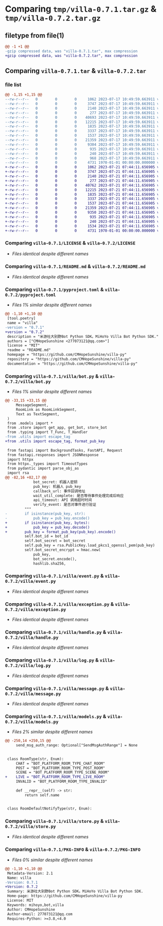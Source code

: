 # Comparing `tmp/villa-0.7.1.tar.gz` & `tmp/villa-0.7.2.tar.gz`

## filetype from file(1)

```diff
@@ -1 +1 @@
-gzip compressed data, was "villa-0.7.1.tar", max compression
+gzip compressed data, was "villa-0.7.2.tar", max compression
```

## Comparing `villa-0.7.1.tar` & `villa-0.7.2.tar`

### file list

```diff
@@ -1,15 +1,15 @@
--rw-r--r--   0        0        0     1062 2023-07-17 10:49:59.663911 villa-0.7.1/LICENSE
--rw-r--r--   0        0        0     3747 2023-07-17 10:49:59.663911 villa-0.7.1/README.md
--rw-r--r--   0        0        0     2140 2023-07-17 10:49:59.663911 villa-0.7.1/pyproject.toml
--rw-r--r--   0        0        0      277 2023-07-17 10:49:59.663911 villa-0.7.1/villa/__init__.py
--rw-r--r--   0        0        0    40693 2023-07-17 10:49:59.663911 villa-0.7.1/villa/bot.py
--rw-r--r--   0        0        0    12215 2023-07-17 10:49:59.663911 villa-0.7.1/villa/event.py
--rw-r--r--   0        0        0     1835 2023-07-17 10:49:59.663911 villa-0.7.1/villa/exception.py
--rw-r--r--   0        0        0     3337 2023-07-17 10:49:59.663911 villa-0.7.1/villa/handle.py
--rw-r--r--   0        0        0     1537 2023-07-17 10:49:59.663911 villa-0.7.1/villa/log.py
--rw-r--r--   0        0        0    21359 2023-07-17 10:49:59.663911 villa-0.7.1/villa/message.py
--rw-r--r--   0        0        0     9304 2023-07-17 10:49:59.663911 villa-0.7.1/villa/models.py
--rw-r--r--   0        0        0      935 2023-07-17 10:49:59.663911 villa-0.7.1/villa/store.py
--rw-r--r--   0        0        0      240 2023-07-17 10:49:59.663911 villa-0.7.1/villa/typing.py
--rw-r--r--   0        0        0      968 2023-07-17 10:49:59.663911 villa-0.7.1/villa/utils.py
--rw-r--r--   0        0        0     4731 1970-01-01 00:00:00.000000 villa-0.7.1/PKG-INFO
+-rw-r--r--   0        0        0     1062 2023-07-21 07:44:11.656905 villa-0.7.2/LICENSE
+-rw-r--r--   0        0        0     3747 2023-07-21 07:44:11.656905 villa-0.7.2/README.md
+-rw-r--r--   0        0        0     2140 2023-07-21 07:44:11.656905 villa-0.7.2/pyproject.toml
+-rw-r--r--   0        0        0      277 2023-07-21 07:44:11.656905 villa-0.7.2/villa/__init__.py
+-rw-r--r--   0        0        0    40762 2023-07-21 07:44:11.656905 villa-0.7.2/villa/bot.py
+-rw-r--r--   0        0        0    12215 2023-07-21 07:44:11.656905 villa-0.7.2/villa/event.py
+-rw-r--r--   0        0        0     1835 2023-07-21 07:44:11.656905 villa-0.7.2/villa/exception.py
+-rw-r--r--   0        0        0     3337 2023-07-21 07:44:11.656905 villa-0.7.2/villa/handle.py
+-rw-r--r--   0        0        0     1537 2023-07-21 07:44:11.656905 villa-0.7.2/villa/log.py
+-rw-r--r--   0        0        0    21359 2023-07-21 07:44:11.656905 villa-0.7.2/villa/message.py
+-rw-r--r--   0        0        0     9350 2023-07-21 07:44:11.656905 villa-0.7.2/villa/models.py
+-rw-r--r--   0        0        0      935 2023-07-21 07:44:11.656905 villa-0.7.2/villa/store.py
+-rw-r--r--   0        0        0      240 2023-07-21 07:44:11.656905 villa-0.7.2/villa/typing.py
+-rw-r--r--   0        0        0     1534 2023-07-21 07:44:11.656905 villa-0.7.2/villa/utils.py
+-rw-r--r--   0        0        0     4731 1970-01-01 00:00:00.000000 villa-0.7.2/PKG-INFO
```

### Comparing `villa-0.7.1/LICENSE` & `villa-0.7.2/LICENSE`

 * *Files identical despite different names*

### Comparing `villa-0.7.1/README.md` & `villa-0.7.2/README.md`

 * *Files identical despite different names*

### Comparing `villa-0.7.1/pyproject.toml` & `villa-0.7.2/pyproject.toml`

 * *Files 1% similar despite different names*

```diff
@@ -1,10 +1,10 @@
 [tool.poetry]
 name = "villa"
-version = "0.7.1"
+version = "0.7.2"
 description = "米游社大别野Bot Python SDK。MiHoYo Villa Bot Python SDK."
 authors = ["CMHopeSunshine <277073121@qq.com>"]
 license = "MIT"
 readme = "README.md"
 homepage = "https://github.com/CMHopeSunshine/villa-py"
 repository = "https://github.com/CMHopeSunshine/villa-py"
 documentation = "https://github.com/CMHopeSunshine/villa-py"
```

### Comparing `villa-0.7.1/villa/bot.py` & `villa-0.7.2/villa/bot.py`

 * *Files 1% similar despite different names*

```diff
@@ -33,15 +33,15 @@
     MessageSegment,
     RoomLink as RoomLinkSegment,
     Text as TextSegment,
 )
 from .models import *
 from .store import get_app, get_bot, store_bot
 from .typing import T_Func, T_Handler
-from .utils import escape_tag
+from .utils import escape_tag, format_pub_key
 
 from fastapi import BackgroundTasks, FastAPI, Request
 from fastapi.responses import JSONResponse
 import httpx
 from httpx._types import TimeoutTypes
 from pydantic import parse_obj_as
 import rsa
@@ -82,16 +82,17 @@
             bot_secret: 机器人密钥
             pub_key: 机器人 pub_key
             callback_url: 事件回调地址
             wait_util_complete: 是否等待事件处理完成后响应
             api_timeout: API 调用超时时间
             verify_event: 是否对事件进行验证
         """
-        if isinstance(pub_key, str):
-            pub_key = pub_key.encode()
+        if isinstance(pub_key, bytes):
+            pub_key = pub_key.decode()
+        pub_key = format_pub_key(pub_key).encode()
         self.bot_id = bot_id
         self.bot_secret = bot_secret
         self.pub_key = rsa.PublicKey.load_pkcs1_openssl_pem(pub_key)
         self.bot_secret_encrypt = hmac.new(
             pub_key,
             bot_secret.encode(),
             hashlib.sha256,
```

### Comparing `villa-0.7.1/villa/event.py` & `villa-0.7.2/villa/event.py`

 * *Files identical despite different names*

### Comparing `villa-0.7.1/villa/exception.py` & `villa-0.7.2/villa/exception.py`

 * *Files identical despite different names*

### Comparing `villa-0.7.1/villa/handle.py` & `villa-0.7.2/villa/handle.py`

 * *Files identical despite different names*

### Comparing `villa-0.7.1/villa/log.py` & `villa-0.7.2/villa/log.py`

 * *Files identical despite different names*

### Comparing `villa-0.7.1/villa/message.py` & `villa-0.7.2/villa/message.py`

 * *Files identical despite different names*

### Comparing `villa-0.7.1/villa/models.py` & `villa-0.7.2/villa/models.py`

 * *Files 2% similar despite different names*

```diff
@@ -250,14 +250,15 @@
     send_msg_auth_range: Optional["SendMsgAuthRange"] = None
 
 
 class RoomType(str, Enum):
     CHAT = "BOT_PLATFORM_ROOM_TYPE_CHAT_ROOM"
     POST = "BOT_PLATFORM_ROOM_TYPE_POST_ROOM"
     SCENE = "BOT_PLATFORM_ROOM_TYPE_SCENE_ROOM"
+    LIVE = "BOT_PLATFORM_ROOM_TYPE_LIVE_ROOM"
     INVALID = "BOT_PLATFORM_ROOM_TYPE_INVALID"
 
     def __repr__(self) -> str:
         return self.name
 
 
 class RoomDefaultNotifyType(str, Enum):
```

### Comparing `villa-0.7.1/villa/store.py` & `villa-0.7.2/villa/store.py`

 * *Files identical despite different names*

### Comparing `villa-0.7.1/PKG-INFO` & `villa-0.7.2/PKG-INFO`

 * *Files 0% similar despite different names*

```diff
@@ -1,10 +1,10 @@
 Metadata-Version: 2.1
 Name: villa
-Version: 0.7.1
+Version: 0.7.2
 Summary: 米游社大别野Bot Python SDK。MiHoYo Villa Bot Python SDK.
 Home-page: https://github.com/CMHopeSunshine/villa-py
 License: MIT
 Keywords: mihoyo,bot,villa
 Author: CMHopeSunshine
 Author-email: 277073121@qq.com
 Requires-Python: >=3.8,<4.0
```


